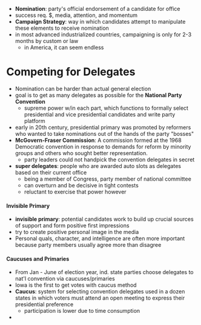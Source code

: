 - **Nomination**: party's official endorsement of a candidate for office
- success req. $, media, attention, and momentum
- **Campaign Strategy**: way in which candidates attempt to manipulate these elements to receive nomination
- in most advanced industrialized countries, campaigning is only for 2-3 months by custom or law
	- in America, it can seem endless
# Competing for Delegates
- Nomination can be harder than actual general election
- goal is to get as many delegates as possible for the **National Party Convention**
	- supreme power w/in each part, which functions to formally select presidential and vice presidential candidates and write party platform
- early in 20th century, presidential primary was promoted by reformers who wanted to take nominations out of the hands of the party "bosses"
- **McGovern-Fraser Commission**: A commission formed at the 1968 Democratic convention in response to demands for reform by minority groups and others who sought better representation.
	- party leaders could not handpick the convention delegates in secret
- **super delegates**: people who are awarded auto slots as delegates based on their current office
	- being a member of Congress, party member of national committee
	- can overturn and be decisive in tight contests
	- reluctant to exercise that power however
#### Invisible Primary
- **invisible primary**: potential candidates work to build up crucial sources of support and form positive first impressions
-  try to create positive personal image in the media
- Personal quals, character, and intelligence are often more important because party members usually agree more than disagree
#### Caucuses and Primaries
- From Jan - June of election year, ind. state parties choose delegates to nat'l convention via caucuses/primaries
- Iowa is the first to get votes with caucus method
- **Caucus**: system for selecting convention delegates used in a dozen states in which voters must attend an open meeting to express their presidential preference
	- participation is lower due to time consumption
- 